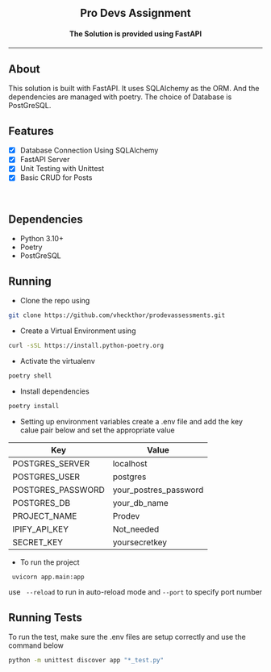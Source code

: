<p align="center">
<h2 align="center"> Pro Devs Assignment </h2>
<h4 align="center"> The Solution is provided using FastAPI </h4>

---
## About
This solution is built with FastAPI.
It uses SQLAlchemy as the ORM. 
And the dependencies are managed with poetry.
The choice of Database is PostGreSQL.

## Features

- [x] Database Connection Using SQLAlchemy
- [x] FastAPI Server
- [x] Unit Testing with Unittest
- [x] Basic CRUD for Posts

<br>

## Dependencies

- Python 3.10+
- Poetry
- PostGreSQL

## Running

- Clone the repo using

```bash
git clone https://github.com/vheckthor/prodevassessments.git
```

- Create a Virtual Environment using

```bash
curl -sSL https://install.python-poetry.org 
```

- Activate the virtualenv

```bash
poetry shell
```

- Install dependencies

```bash
poetry install
```

- Setting up environment variables
  create a .env file and add the key calue pair below and set the appropriate value

| Key             |    Value    |
| --------------  | ----------- |
POSTGRES_SERVER   | localhost
POSTGRES_USER     | postgres
POSTGRES_PASSWORD | your_postres_password
POSTGRES_DB       | your_db_name
PROJECT_NAME      | Prodev
IPIFY_API_KEY     | Not_needed
SECRET_KEY        | yoursecretkey

- To run the project

```bash
 uvicorn app.main:app
```
use ` --reload` to run in auto-reload mode and `--port`  to specify port number
## Running Tests
To run the test, make sure the .env files are setup correctly and use the command below

```bash
python -m unittest discover app "*_test.py"  
```